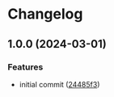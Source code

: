 # Changelog

## 1.0.0 (2024-03-01)


### Features

* initial commit ([24485f3](https://github.com/davec504/rdf-libraries/commit/24485f3dd799664850813a7dfcc31d6043d8bf47))
